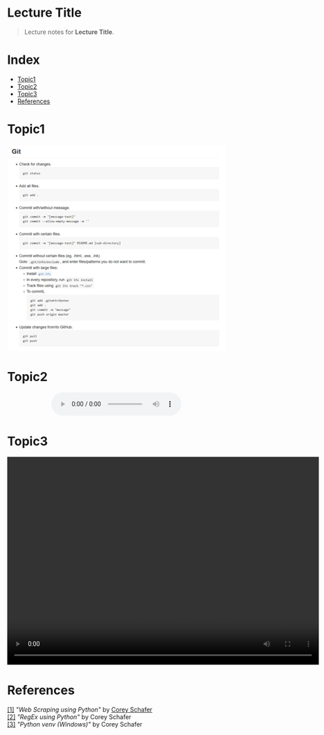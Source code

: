 # Lecture Title
> Lecture notes for __Lecture Title__.

# Index

- [Topic1](#topic1)
- [Topic2](#topic2)
- [Topic3](#topic3)
- [References](#references)

# Topic1

<center>
    <img src="resources/test.png" width="1024"></img>
</center>

# Topic2

<center>
    <audio src="resources/test.mp3" controls preload></audio>
</center>

# Topic3

<center>
    <video src="resources/test.mp4" width="720" height="480" controls preload></video>
</center>

# References

[[1]](https://www.youtube.com/watch?v=ng2o98k983k) _"Web Scraping using Python"_ by [Corey Schafer](https://coreyms.com/) <br>
[[2]](https://www.youtube.com/watch?v=K8L6KVGG-7o) _"RegEx using Python"_ by Corey Schafer <br>
[[3]](https://www.youtube.com/watch?v=APOPm01BVrk) _"Python venv (Windows)"_ by Corey Schafer <br>